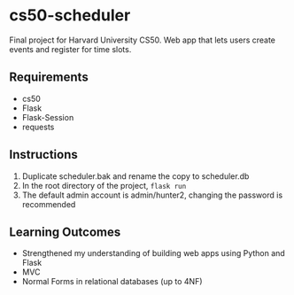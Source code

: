 # cs50-scheduler
Final project for Harvard University CS50. Web app that lets users create events and register for time slots.

## Requirements
* cs50
* Flask
* Flask-Session
* requests

## Instructions
1. Duplicate scheduler.bak and rename the copy to scheduler.db
2. In the root directory of the project, `flask run`
3. The default admin account is admin/hunter2, changing the password is recommended

## Learning Outcomes
* Strengthened my understanding of building web apps using Python and Flask
* MVC
* Normal Forms in relational databases (up to 4NF)